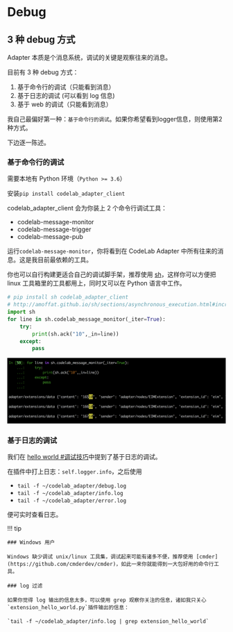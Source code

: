 # Debug

## 3 种 debug 方式
Adapter 本质是个消息系统，调试的关键是观察往来的消息。

目前有 3 种 debug 方式：

1.  基于命令行的调试（只能看到消息）
2.  基于日志的调试 (可以看到 log 信息)
3.  基于 web 的调试（只能看到消息）

我自己最偏好第一种：`基于命令行的调试`。如果你希望看到logger信息，则使用第2种方式。

下边逐一陈述。

### 基于命令行的调试

需要本地有 Python 环境（`Python >= 3.6`）

安装`pip install codelab_adapter_client`

codelab_adapter_client 会为你装上 2 个命令行调试工具：

- codelab-message-monitor
- codelab-message-trigger
- codelab-message-pub


运行`codelab-message-monitor`，你将看到在 CodeLab Adapter 中所有往来的消息。这是我目前最依赖的工具。

你也可以自行构建更适合自己的调试脚手架，推荐使用 [sh](http://amoffat.github.io/sh/index.html)，这样你可以方便把 linux 工具箱里的工具都用上，同时又可以在 Python 语言中工作。

```python
# pip install sh codelab_adapter_client
# http://amoffat.github.io/sh/sections/asynchronous_execution.html#incremental-iteration
import sh
for line in sh.codelab_message_monitor(_iter=True):
    try:
        print(sh.ack("10",_in=line))
    except:
        pass
```

![](/img/adapter_debug_sh.png)


### 基于日志的调试

我们在 [hello world #调试技巧](/dev_guide/helloworld/#_4)中提到了基于日志的调试。

在插件中打上日志：`self.logger.info`，之后使用

- `tail -f ~/codelab_adapter/debug.log`
- `tail -f ~/codelab_adapter/info.log`
- `tail -f ~/codelab_adapter/error.log`

便可实时查看日志。

<!--
### 基于 web 的调试

入口在 Web UI 中。

<img src="../../img/v2/adapter_webdebug_inter.png" width="300">
-->

!!! tip

    ### Windows 用户

    Windows 缺少调试 unix/linux 工具集，调试起来可能有诸多不便，推荐使用 [cmder](https://github.com/cmderdev/cmder)，如此一来你就能得到一大包好用的命令行工具。

    ### log 过滤

    如果你觉得 log 输出的信息太多，可以使用 grep 观察你关注的信息，诸如我只关心`extension_hello_world.py`插件输出的信息：

    `tail -f ~/codelab_adapter/info.log | grep extension_hello_world`
